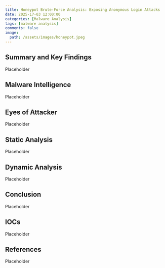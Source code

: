 ```yaml
---
title: Honeypot Brute-Force Analysis: Exposing Anonymous Login Attacks
date: 2025-17-03 12:00:00
categories: [Malware Analysis]
tags: [malware analysis]
comments: false
image:
  path: /assets/images/honeypot.jpeg
---
```


## Summary and Key Findings
Placeholder

## Malware Intelligence
Placeholder

## Eyes of Attacker
Placeholder

## Static Analysis
Placeholder

## Dynamic Analysis
Placeholder

## Conclusion
Placeholder

## IOCs
Placeholder

## References
Placeholder
